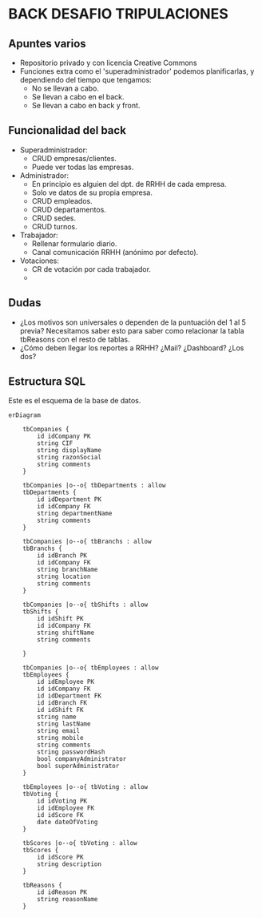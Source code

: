 # BACK DESAFIO TRIPULACIONES

## Apuntes varios
- Repositorio privado y con licencia Creative Commons
- Funciones extra como el 'superadministrador' podemos planificarlas, y dependiendo del tiempo que tengamos:
    - No se llevan a cabo.
    - Se llevan a cabo en el back.
    - Se llevan a cabo en back y front.


## Funcionalidad del back
- Superadministrador:
    - CRUD empresas/clientes.
    - Puede ver todas las empresas.
- Administrador:
    - En principio es alguien del dpt. de RRHH de cada empresa.
    - Solo ve datos de su propia empresa.
    - CRUD empleados.
    - CRUD departamentos.
    - CRUD sedes.
    - CRUD turnos.
- Trabajador:
    - Rellenar formulario diario.
    - Canal comunicación RRHH (anónimo por defecto).
- Votaciones:
    - CR de votación por cada trabajador.
    - 

## Dudas
- ¿Los motivos son universales o dependen de la puntuación del 1 al 5 previa?
Necesitamos saber esto para saber como relacionar la tabla tbReasons con el resto de tablas.
- ¿Cómo deben llegar los reportes a RRHH? ¿Mail? ¿Dashboard? ¿Los dos?

## Estructura SQL
Este es el esquema de la base de datos.

```mermaid
erDiagram

    tbCompanies {
        id idCompany PK
        string CIF
        string displayName
        string razonSocial
        string comments
    }

    tbCompanies |o--o{ tbDepartments : allow
    tbDepartments {
        id idDepartment PK
        id idCompany FK
        string departmentName
        string comments
    }

    tbCompanies |o--o{ tbBranchs : allow
    tbBranchs {
        id idBranch PK
        id idCompany FK
        string branchName
        string location
        string comments
    }

    tbCompanies |o--o{ tbShifts : allow
    tbShifts {
        id idShift PK
        id idCompany FK
        string shiftName
        string comments

    }

    tbCompanies |o--o{ tbEmployees : allow
    tbEmployees {
        id idEmployee PK
        id idCompany FK
        id idDepartment FK
        id idBranch FK
        id idShift FK
        string name
        string lastName
        string email
        string mobile
        string comments
        string passwordHash
        bool companyAdministrator
        bool superAdministrator
    }

    tbEmployees |o--o{ tbVoting : allow
    tbVoting {
        id idVoting PK
        id idEmployee FK
        id idScore FK
        date dateOfVoting
    }

    tbScores |o--o{ tbVoting : allow
    tbScores {
        id idScore PK
        string description
    }

    tbReasons {
        id idReason PK
        string reasonName
    }

```